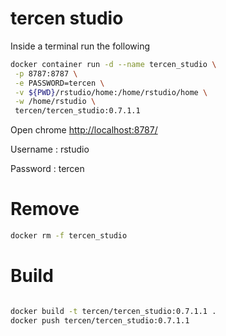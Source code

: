 # tercen studio

Inside a terminal run the following

```bash
docker container run -d --name tercen_studio \
 -p 8787:8787 \
 -e PASSWORD=tercen \
 -v ${PWD}/rstudio/home:/home/rstudio/home \
 -w /home/rstudio \
 tercen/tercen_studio:0.7.1.1
```

Open chrome [http://localhost:8787/](http://localhost:8787/)

Username : rstudio

Password : tercen
 
# Remove 

```bash
docker rm -f tercen_studio
```

# Build

```bash

docker build -t tercen/tercen_studio:0.7.1.1 .
docker push tercen/tercen_studio:0.7.1.1


```